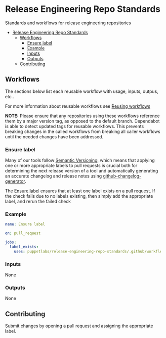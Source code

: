 # Release Engineering Repo Standards

Standards and workflows for release engineering repositories

- [Release Engineering Repo Standards](#release-engineering-repo-standards)
  - [Workflows](#workflows)
    - [Ensure label](#ensure-label)
    - [Example](#example)
    - [Inputs](#inputs)
    - [Outputs](#outputs)
  - [Contributing](#contributing)

## Workflows

The sections below list each reusable workflow with usage, inputs, outpus, etc..

For more information about reusable workflows see [Reusing workflows](https://docs.github.com/en/actions/using-workflows/reusing-workflows)

**NOTE:** Please ensure that any repositories using these workflows reference them by a major version tag, as opposed to the default branch. Dependabot is able to detect updated tags for reusable workflows. This prevents breaking changes in the called workflows from breaking all caller workflows until the needed changes have been addressed.

### Ensure label

Many of our tools follow [Semantic Versioning](https://semver.org/), which means that applying one or more appropriate labels to pull requests is crucial both for determining the next release version of a tool and automatically generating an accurate changelog and release notes using [github-changelog-generator](https://github.com/github-changelog-generator/github-changelog-generator).

The [Ensure label](.github/workflows/ensure_label.yml) ensures that at least one label exists on a pull request. If the check fails due to no labels existing, then simply add the appropriate label, and rerun the failed check

### Example

```yaml
name: Ensure label

on: pull_request

jobs:
  label_exists:
    uses: puppetlabs/release-engineering-repo-standards/.github/workflows/ensure_label.yml@v1
```

### Inputs

None

### Outputs

None

## Contributing

Submit changes by opening a pull request and assigning the appropriate label.
